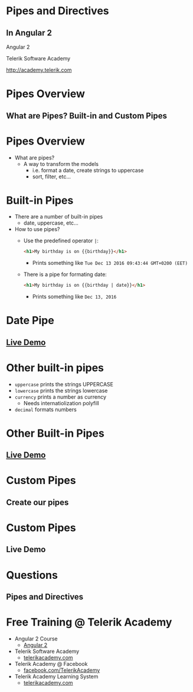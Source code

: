 <!-- section start -->

<!-- attr: {id: 'title', class: 'slide-title', hasScriptWrapper: true} -->
# Pipes and Directives
##  In Angular 2

<div class="signature">
    <p class="signature-course">Angular 2</p>
    <p class="signature-initiative">Telerik Software Academy</p>
    <a href="http://academy.telerik.com" class="signature-link">http://academy.telerik.com</a>
</div>

<!-- section start -->

<!-- attr: {class:"slide-section"} --> 
# Pipes Overview
## What are Pipes? Built-in and Custom Pipes

# Pipes Overview

- What are pipes?
  - A way to transform the models
    - i.e. format a date, create strings to uppercase
    - sort, filter, etc...

<!-- attr: { hasScriptWrapper: true, style:"font-size: 0.8em"} -->
# Built-in Pipes

- There are a number of built-in pipes
  - date, uppercase, etc...
- How to use pipes?
  - Use the predefined operator `|`:

    ```html
    <h1>My birthday is on {{birthday}}</h1>
    ```

    - Prints something like `Tue Dec 13 2016 09:43:44 GMT+0200 (EET)`
  - There is a pipe for formating date:

    ```html
    <h1>My birthday is on {{birthday | date}}</h1>
    ```
    - Prints something like `Dec 13, 2016`

<!-- attr: {class:"slide-section"} --> 
#   Date Pipe
##  [Live Demo](http://)

# Other built-in pipes

- `uppercase` prints the strings UPPERCASE
- `lowercase` prints the strings lowercase
- `currency` prints a number as currency
  - Needs internatiolization polyfill
- `decimal` formats numbers

<!-- attr: {class:"slide-section"} --> 
#   Other Built-in Pipes
##  [Live Demo](http://)

<!-- section start -->

<!-- attr: {class:"slide-section"} --> 
# Custom Pipes
## Create our pipes

<!-- attr: {style: "font-size: 0.9em"}
# Custom Pipes

- Angular 2 provides a way to create custom pipes
  - Define a custom behavior
- How?
  - Use the `@Pipe` decorator and implement `PipeTransform` interface

- _Example:_

```
@Pipe({name: "filterByPower"})
export FilterByPowerPipe implements PipeTransform {
  transform(superheroes: any[], power: string){
    return superheroes.filter(sh => sh.powers.includes(power));
  }
}
```

<!-- attr: {class:"slide-section"} --> 
# Custom Pipes
##  Live Demo


<!-- attr: {class:"slide-section"} --> 
# Questions
##  Pipes and Directives
<!-- <img class="slide-image" showInPresentation="true"  src="imgs/questions.jpg" style="height:40%; left:30%; top:30 border-radius: 10px;" /> -->

<!-- attr: { showInPresentation: true, hasScriptWrapper: true} -->
# Free Training @ Telerik Academy

- Angular 2 Course
  - [Angular 2](http://academy.telerik.com/student-courses/web-design-and-ui/spa-applications-with-angular2/about)
- Telerik Software Academy
  - [telerikacademy.com](https://telerikacademy.com)
- Telerik Academy @ Facebook
  - [facebook.com/TelerikAcademy](https://facebook.com/TelerikAcademy)
- Telerik Academy Learning System
  - [telerikacademy.com](https://telerikacademy.com)
